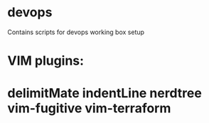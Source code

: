 # devops
Contains scripts for devops working box setup

# VIM plugins:
# delimitMate  indentLine  nerdtree  vim-fugitive  vim-terraform
